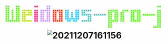 <!--
 * @?: *********************************************************************
 * @Author: Weidows
 * @Date: 2021-12-07 16:28:18
 * @LastEditors: Weidows
 * @LastEditTime: 2021-12-07 17:04:18
 * @FilePath: \.github\profile\README.md
 * @Description:
 * @!: *********************************************************************
-->

<h1 align="center">

  ![logo](./logo.svg)
  <img src="https://s2.loli.net/2021/12/07/4BCJWOhHAzPkGvT.png" alt="20211207161156" />
</h1>

